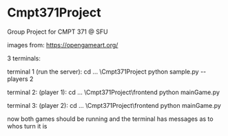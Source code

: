# Cmpt371Project
Group Project for CMPT 371 @ SFU

images from: https://opengameart.org/ 


3 terminals:

terminal 1 (run the server): 
cd ... \Cmpt371Project python sample.py --players 2

terminal 2: (player 1):
cd ... \Cmpt371Project\frontend python mainGame.py

terminal 3: (player 2):
cd ... \Cmpt371Project\frontend python mainGame.py

now both games should be running and the terminal has messages as to whos turn it is
